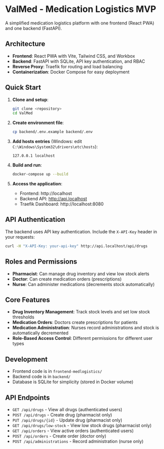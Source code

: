 # ValMed - Medication Logistics MVP

A simplified medication logistics platform with one frontend (React PWA) and one backend (FastAPI).

## Architecture

- **Frontend**: React PWA with Vite, Tailwind CSS, and Workbox
- **Backend**: FastAPI with SQLite, API key authentication, and RBAC
- **Reverse Proxy**: Traefik for routing and load balancing
- **Containerization**: Docker Compose for easy deployment

## Quick Start

1. **Clone and setup**:
   ```bash
   git clone <repository>
   cd ValMed
   ```

2. **Create environment file**:
   ```bash
   cp backend/.env.example backend/.env
   ```

3. **Add hosts entries** (Windows: edit `C:\Windows\System32\drivers\etc\hosts`):
   ```
   127.0.0.1 localhost
   ```

4. **Build and run**:
   ```bash
   docker-compose up --build
   ```

5. **Access the application**:
   - Frontend: http://localhost
   - Backend API: http://api.localhost
   - Traefik Dashboard: http://localhost:8080

## API Authentication

The backend uses API key authentication. Include the `X-API-Key` header in your requests:

```bash
curl -H "X-API-Key: your-api-key" http://api.localhost/api/drugs
```

## Roles and Permissions

- **Pharmacist**: Can manage drug inventory and view low stock alerts
- **Doctor**: Can create medication orders (prescriptions)
- **Nurse**: Can administer medications (decrements stock automatically)

## Core Features

- **Drug Inventory Management**: Track stock levels and set low stock thresholds
- **Medication Orders**: Doctors create prescriptions for patients
- **Medication Administration**: Nurses record administrations and stock is automatically decremented
- **Role-Based Access Control**: Different permissions for different user types

## Development

- Frontend code is in `frontend-medlogistics/`
- Backend code is in `backend/`
- Database is SQLite for simplicity (stored in Docker volume)

## API Endpoints

- `GET /api/drugs` - View all drugs (authenticated users)
- `POST /api/drugs` - Create drug (pharmacist only)
- `PUT /api/drugs/{id}` - Update drug (pharmacist only)
- `GET /api/drugs/low-stock` - View low stock drugs (pharmacist only)
- `GET /api/orders` - View active orders (authenticated users)
- `POST /api/orders` - Create order (doctor only)
- `POST /api/administrations` - Record administration (nurse only) 